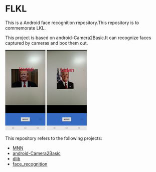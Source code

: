 # FLKL
This is a Android face recognition repository.This repository is to commemorate LKL.

This project is based on android-Camera2Basic.It can recognize faces captured by cameras and box them out.

<img src="screenshot/Screenshot_20200730_210922.jpg" height="256"/>
<img src="screenshot/Screenshot_20200730_211634.jpg" height="256"/>

This repository refers to the following projects:
- [MNN](https://github.com/alibaba/MNN)
- [android-Camera2Basic](https://github.com/googlearchive/android-Camera2Basic)
- [dlib](https://github.com/davisking/dlib)
- [face_recognition](https://github.com/ageitgey/face_recognition)
